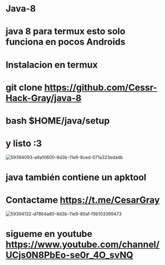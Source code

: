 # Java-8
# java 8 para termux esto solo funciona en pocos Androids
# Instalacion en termux
# git clone https://github.com/Cessr-Hack-Gray/java-8

# bash $HOME/java/setup
# y listo :3
![59394093-a9a10600-8d3b-11e9-8ced-071a323edadb](https://user-images.githubusercontent.com/46208706/59619384-a2854980-90e7-11e9-9735-a42a1184b2e2.png)
# java también contiene un apktool 
# Contactame https://t.me/CesarGray
![59394132-d7864a80-8d3b-11e9-80af-f9b103399473](https://user-images.githubusercontent.com/46208706/59619392-a6b16700-90e7-11e9-8ae9-6f4d0dfb4d02.png)
# sigueme en youtube https://www.youtube.com/channel/UCjs0N8PbEo-se0r_4O_svNQ
